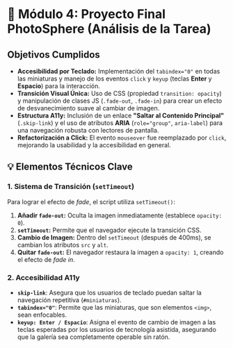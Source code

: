 # 📄 Módulo 4: Proyecto Final PhotoSphere (Análisis de la Tarea)

## Objetivos Cumplidos

* **Accesibilidad por Teclado:** Implementación del `tabindex="0"` en todas las miniaturas y manejo de los eventos `click` y `keyup` (teclas **Enter** y **Espacio**) para la interacción.
* **Transición Visual Única:** Uso de CSS (propiedad `transition: opacity`) y manipulación de clases JS (`.fade-out`, `.fade-in`) para crear un efecto de desvanecimiento suave al cambiar de imagen.
* **Estructura A11y:** Inclusión de un enlace **"Saltar al Contenido Principal"** (`.skip-link`) y el uso de atributos **ARIA** (`role="group"`, `aria-label`) para una navegación robusta con lectores de pantalla.
* **Refactorización a Click:** El evento `mouseover` fue reemplazado por `click`, mejorando la usabilidad y la accesibilidad en general.

## 💡 Elementos Técnicos Clave

### 1. Sistema de Transición (`setTimeout`)

Para lograr el efecto de *fade*, el script utiliza `setTimeout()`:
1.  **Añadir `fade-out`:** Oculta la imagen inmediatamente (establece `opacity: 0`).
2.  **`setTimeout`:** Permite que el navegador ejecute la transición CSS.
3.  **Cambio de Imagen:** Dentro del `setTimeout` (después de 400ms), se cambian los atributos `src` y `alt`.
4.  **Quitar `fade-out`:** El navegador restaura la imagen a `opacity: 1`, creando el efecto de *fade in*.

### 2. Accesibilidad A11y

* **`skip-link`**: Asegura que los usuarios de teclado puedan saltar la navegación repetitiva (`#miniaturas`).
* **`tabindex="0"`**: Permite que las miniaturas, que son elementos `<img>`, sean enfocables.
* **`keyup: Enter / Espacio`**: Asigna el evento de cambio de imagen a las teclas esperadas por los usuarios de tecnología asistida, asegurando que la galería sea completamente operable sin ratón.